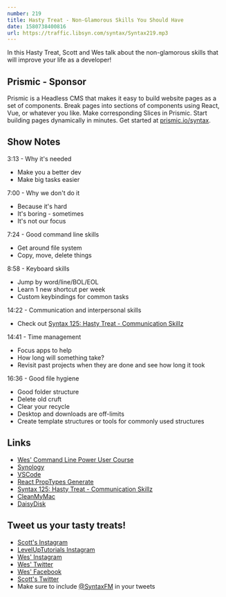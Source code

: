 ```yaml
---
number: 219
title: Hasty Treat - Non-Glamorous Skills You Should Have
date: 1580738400816
url: https://traffic.libsyn.com/syntax/Syntax219.mp3
---
```


In this Hasty Treat, Scott and Wes talk about the non-glamorous skills that will improve your life as a developer!

## Prismic - Sponsor
Prismic is a Headless CMS that makes it easy to build website pages as a set of components. Break pages into sections of components using React, Vue, or whatever you like. Make corresponding Slices in Prismic. Start building pages dynamically in minutes. Get started at [prismic.io/syntax](https://prismic.io/syntax).

## Show Notes

3:13 - Why it's needed

* Make you a better dev
* Make big tasks easier

7:00 - Why we don't do it

* Because it's hard
* It's boring - sometimes
* It's not our focus

7:24 - Good command line skills

* Get around file system
* Copy, move, delete things

8:58 - Keyboard skills

* Jump by word/line/BOL/EOL
* Learn 1 new shortcut per week
* Custom keybindings for common tasks

14:22 - Communication and interpersonal skills

* Check out [Syntax 125: Hasty Treat - Communication Skillz](https://syntax.fm/show/125/hasty-treat-communication-skillz)

14:41 - Time management

* Focus apps to help
* How long will something take?
* Revisit past projects when they are done and see how long it took

16:36 - Good file hygiene 

* Good folder structure
* Delete old cruft
* Clear your recycle
* Desktop and downloads are off-limits
* Create template structures or tools for commonly used structures

## Links
* [Wes' Command Line Power User Course](https://commandlinepoweruser.com/)
* [Synology](https://www.synology.com/)
* [VSCode](https://marketplace.visualstudio.com/)
* [React PropTypes Generate](https://marketplace.visualstudio.com/items?itemName=suming.react-proptypes-generate)
* [Syntax 125: Hasty Treat - Communication Skillz](https://syntax.fm/show/125/hasty-treat-communication-skillz)
* [CleanMyMac](https://macpaw.com/cleanmymac)
* [DaisyDisk](https://daisydiskapp.com/)

## Tweet us your tasty treats!
* [Scott's Instagram](https://www.instagram.com/stolinski/)
* [LevelUpTutorials Instagram](https://www.instagram.com/LevelUpTutorials/)
* [Wes' Instagram](https://www.instagram.com/wesbos/)
* [Wes' Twitter](https://twitter.com/wesbos)
* [Wes' Facebook](https://www.facebook.com/wesbos.developer)
* [Scott's Twitter](https://twitter.com/stolinski)
* Make sure to include [@SyntaxFM](https://twitter.com/SyntaxFM) in your tweets